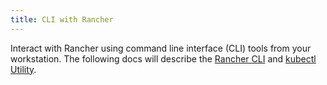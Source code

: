 ```yaml
---
title: CLI with Rancher
---
```


<head>
  <link rel="canonical" href="https://ranchermanager.docs.rancher.com/pages-for-subheaders/cli-with-rancher"/>
</head>

Interact with Rancher using command line interface (CLI) tools from your workstation. The following docs will describe the [Rancher CLI](rancher-cli.md) and [kubectl Utility](kubectl-utility.md).